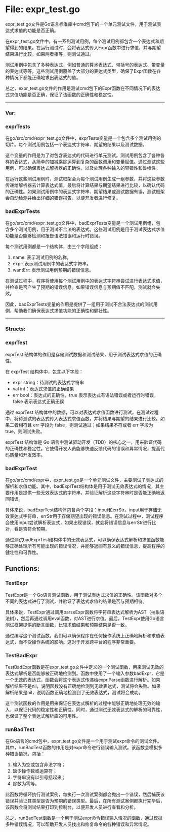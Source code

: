 # File: expr_test.go

expr_test.go文件是Go语言标准库中cmd包下的一个单元测试文件，用于测试表达式求值的功能是否正确。

在expr_test.go文件中，有一系列测试用例，每个测试用例都包含一个表达式和期望得到的结果。在运行测试时，会将表达式传入Expr函数中进行求值，并与期望结果进行比较，如果两者相等，则测试通过。

测试用例中包含了多种表达式，例如普通的算术表达式、带括号的表达式、带变量的表达式等等，这些测试用例覆盖了大部分的表达式类型，确保了Expr函数在各种情况下都能正确地求出表达式的值。

总之，expr_test.go文件的作用是测试cmd包下的Expr函数在不同情况下的表达式求值功能是否正确，保证了该函数的正确性和稳定性。




---

### Var:

### exprTests

在go/src/cmd/expr_test.go文件中，exprTests变量是一个包含多个测试用例的切片。每个测试用例包括一个表达式字符串、期望的结果以及测试数据。

这个变量的作用是为了对包含表达式的代码进行单元测试。测试用例包含了各种各样的表达式，从简单的加减乘除运算到复杂的函数调用和变量赋值。通过测试这些用例，可以确保表达式解析器的正确性，以及处理各种输入的容错性和鲁棒性。

在运行这些测试用例时，测试框架会为每个测试用例生成一组参数，并将这些参数传递给解析器去计算表达式值，最后将计算结果与期望结果进行比较，以确认代码的正确性。如果测试用例中的表达式字符串、期望结果或测试数据有误，测试框架会自动检测并给出详细的错误报告，以便开发者进行修复。



### badExprTests

在go/src/cmd/expr_test.go文件中，badExprTests变量是一个测试用例组，包含多个测试用例，用于测试不合法的表达式。这些测试用例是用于测试表达式求值功能是否能够检测和报告语法错误和运行时错误。

每个测试用例都是一个结构体，由三个字段组成：

1. name: 表示测试用例的名称。
2. expr: 表示测试用例中的表达式字符串。
3. wantErr: 表示测试用例预期的错误信息。

在测试过程中，程序将使用每个测试用例中的表达式字符串尝试进行表达式求值，并检查是否产生了预期的错误信息。如果错误信息与预期值不匹配，测试就会失败。

因此，badExprTests变量的作用是提供了一组用于测试不合法表达式的测试用例，帮助我们确保表达式求值功能的正确性和健壮性。






---

### Structs:

### exprTest

exprTest 结构体的作用是存储测试数据和测试结果，用于测试表达式求值的正确性。

在 exprTest 结构体中，包含以下字段：
- expr string：待测试的表达式字符串
- val int：表达式求值的正确结果
- err bool：表达式的正确性，true 表示表达式有语法错误或者运行时错误，false 表示表达式正确无误

通过 exprTest 结构体中的数据，可以对表达式求值函数进行测试。在测试过程中，将待测试的表达式传入表达式求值函数，并将结果与期望的结果进行比较。如果二者相符且 err 字段为 false，则测试通过；如果结果不符或者 err 字段为 true，则测试失败。

exprTest 结构体是 Go 语言中测试驱动开发（TDD）的核心之一，用来验证代码的正确性和稳定性。它使得开发人员能够快速反馈代码的错误和异常情况，提高代码质量和开发效率。



### badExprTest

在go/src/cmd/expr中，expr_test.go是一个单元测试文件，主要测试了表达式的解析和求值功能。其中，badExprTest结构体是用于测试无效表达式的情况，其主要作用是提供一些无效表达式的字符串，并验证解析这些字符串时是否能正确地返回错误。

具体来说，badExprTest结构体包含两个字段：input和errStr。input用于存储无效表达式字符串，errStr用于存储期望出现的错误信息。在测试过程中，测试程序会使用input尝试解析表达式，如果出现错误，就会将错误信息与errStr进行比对，看是否符合预期。

通过测试badExprTest结构体中的无效表达式，可以确保表达式解析和求值函数能够正确处理所有可能出现的错误情况，并能够返回有意义的错误信息，提高程序的健壮性和可靠性。



## Functions:

### TestExpr

TestExpr是一个Go语言测试函数，用于测试表达式求值的正确性。该函数对多个不同的表达式进行了测试，并验证了表达式求值的结果是否与预期相符。

具体来说，TestExpr通过调用parseExpr函数将字符串表达式解析为AST（抽象语法树），然后再通过调用eval函数，对AST进行求值。最后，TestExpr使用Go语言测试框架提供的断言函数，比较求值结果和预期结果是否一致。

通过编写这个测试函数，我们可以确保程序在任何操作系统上正确地解析和求值表达式，而不受操作系统的影响。这对于开发跨平台的程序非常重要。



### TestBadExpr

TestBadExpr函数是在expr_test.go文件中定义的一个测试函数，用来测试无效的表达式解析是否能够被正确地检测到。函数中使用了一个输入参数badExpr，它是一个无效的表达式，函数会将这个表达式传递给expr.Parse函数进行解析。如果解析结果不是nil，说明函数没有正确地检测到无效表达式，测试将会失败。如果解析结果是nil，说明函数正确地检测到了无效表达式，测试将会成功。

这个测试函数的作用是用来保证在表达式解析的过程中能够正确地处理无效的输入，以保证代码的稳定性和正确性。同时，通过测试无效表达式的解析的可靠性，也保证了整个表达式解析库的可用性。



### runBadTest

在Go语言的cmd包中，expr_test.go文件是一个用于测试expr命令的测试文件。其中，runBadTest函数的作用是对expr命令进行错误输入测试。该函数会模拟多种错误情况，包括：

1. 输入为空或包含非法字符；
2. 缺少操作数或运算符；
3. 字符串没有以引号括起来；
4. 除数为零等。

此函数将循环执行测试案例，每执行一次测试案例都会抛出一个错误，然后捕获该错误并验证其类型是否为预期的错误类型。最后，在所有测试案例都执行完毕后，该函数会将测试结果打印到控制台，以便开发人员进行查看和分析。

总之，runBadTest函数是一个用于测试expr命令错误输入情况的函数，通过模拟多种错误情况，可以帮助开发人员找出和修复命令的各种错误和异常情况。




